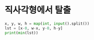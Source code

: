 # 직사각형에서 탈출

```python
x, y, w, h = map(int, input().split())
lst = [x-0, w-x, y-0, h-y]
print(min(lst))
```


